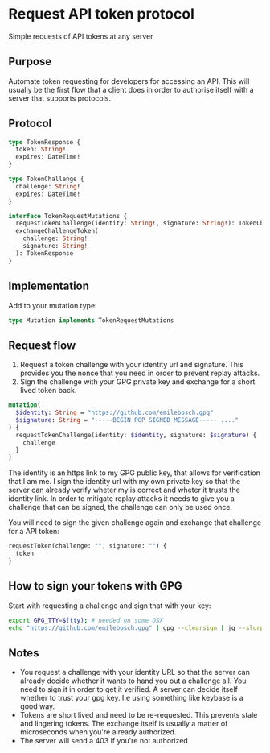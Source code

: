 # Request API token protocol

Simple requests of API tokens at any server

## Purpose

Automate token requesting for developers for accessing an API. This will usually be the first flow that a client does in order to authorise itself with a server that supports protocols.

## Protocol

```graphql
type TokenResponse {
  token: String!
  expires: DateTime!
}

type TokenChallenge {
  challenge: String!
  expires: DateTime!
}

interface TokenRequestMutations {
  requestTokenChallenge(identity: String!, signature: String!): TokenChallenge
  exchangeChallengeToken(
    challenge: String!
    signature: String!
  ): TokenResponse
}
```

## Implementation

Add to your mutation type:

```graphql
type Mutation implements TokenRequestMutations
```

## Request flow

1. Request a token challenge with your identity url and signature. This provides you the nonce that you need in order to prevent replay attacks.
2. Sign the challenge with your GPG private key and exchange for a short lived token back.

```graphql
mutation(
  $identity: String = "https://github.com/emilebosch.gpg"
  $signature: String = "-----BEGIN PGP SIGNED MESSAGE----- ...."
) {
  requestTokenChallenge(identity: $identity, signature: $signature) {
    challenge
  }
}
```

The identity is an https link to my GPG public key, that allows for verification that I am me. I sign the identity url with my own private key so that the server can already verify wheter my is correct and wheter it trusts the identity link. In order to mitigate replay attacks it needs to give you a challenge that can be signed, the challenge can only be used once.

You will need to sign the given challenge again and exchange that challenge for a API token:

```graphql
requestToken(challenge: "", signature: "") {
  token
}
```

## How to sign your tokens with GPG

Start with requesting a challenge and sign that with your key:

```bash
export GPG_TTY=$(tty); # needed on some OSX
echo "https://github.com/emilebosch.gpg" | gpg --clearsign | jq --slurp --raw-input
```

## Notes

- You request a challenge with your identity URL so that the server can already decide whether it wants to hand you out a challenge all. You need to sign it in order to get it verified. A server can decide itself whether to trust your gpg key. I.e using something like keybase is a good way.
- Tokens are short lived and need to be re-requested. This prevents stale and lingering tokens. The exchange itself is usually a matter of microseconds when you're already authorized.
- The server will send a 403 if you're not authorized
